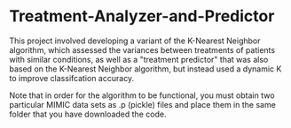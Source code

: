 # Treatment-Analyzer-and-Predictor

This project involved developing a variant of the K-Nearest Neighbor algorithm, which assessed the variances between treatments of patients with similar conditions, as well as a "treatment predictor" that was also based on the K-Nearest Neighbor algorithm, but instead used a dynamic K to improve classifcation accuracy. 

Note that in order for the algorithm to be functional, you must obtain two particular MIMIC data sets as .p (pickle) files and place them in the same folder that you have downloaded the code. 

